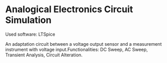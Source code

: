 # Analogical Electronics Circuit Simulation

Used software: LTSpice

An adaptation circuit between a voltage output sensor and a measurement instrument with voltage input.Functionalities: DC Sweep, AC Sweep, Transient Analysis, Circuit Alteration.
